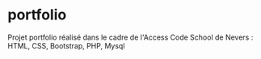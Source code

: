 # portfolio
Projet portfolio réalisé dans le cadre de l'Access Code School de Nevers : HTML, CSS, Bootstrap, PHP, Mysql
